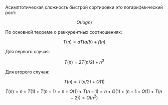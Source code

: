 Асимптотическая сложность быстрой сортировки это логарифмический рост:

$$
O(log{}{n})
$$

По основной теореме о реккурентных соотношениях:

$$
T(n) = {a}{}T(a/b) + f(n)
$$

Для первого случая:

$$
T(n) = {2}{}T(n/2) + n^2
$$

Для второго случая:

$$
T(n) = T(n/2) + O(1) 
$$

$$
T(n) = n + T(1) + T(n - 1) = n + O(1) + T(n - 1) = n + O(1) + (n - 1 + O(1) + T(n - 2)) = O(n^2)
$$
